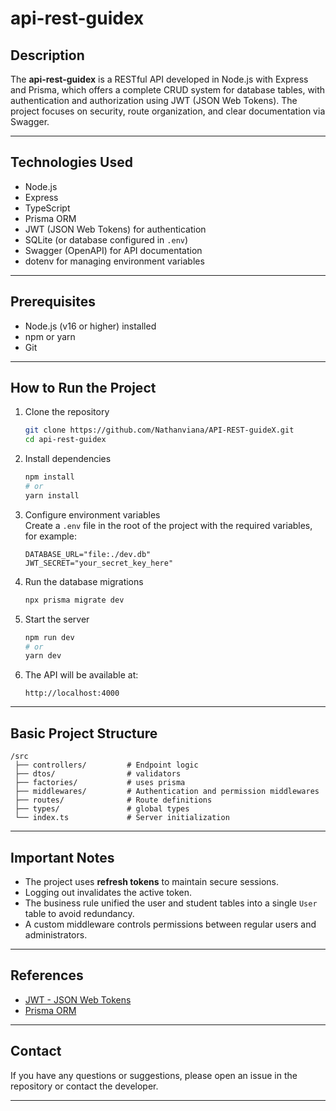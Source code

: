 
# api-rest-guidex

## Description

The **api-rest-guidex** is a RESTful API developed in Node.js with Express and Prisma, which offers a complete CRUD system for database tables, with authentication and authorization using JWT (JSON Web Tokens). The project focuses on security, route organization, and clear documentation via Swagger.

---

## Technologies Used

- Node.js  
- Express  
- TypeScript  
- Prisma ORM  
- JWT (JSON Web Tokens) for authentication  
- SQLite (or database configured in `.env`)  
- Swagger (OpenAPI) for API documentation  
- dotenv for managing environment variables  

---

## Prerequisites

- Node.js (v16 or higher) installed  
- npm or yarn  
- Git  

---

## How to Run the Project

1. Clone the repository  
   ```bash
   git clone https://github.com/Nathanviana/API-REST-guideX.git
   cd api-rest-guidex
   ```

2. Install dependencies  
   ```bash
   npm install
   # or
   yarn install
   ```

3. Configure environment variables  
   Create a `.env` file in the root of the project with the required variables, for example:  
   ```
   DATABASE_URL="file:./dev.db"
   JWT_SECRET="your_secret_key_here"
   ```

4. Run the database migrations  
   ```bash
   npx prisma migrate dev
   ```

5. Start the server  
   ```bash
   npm run dev
   # or
   yarn dev
   ```

6. The API will be available at:  
   ```
   http://localhost:4000
   ```

---

## Basic Project Structure

```
/src
 ├── controllers/         # Endpoint logic
 ├── dtos/                # validators
 ├── factories/           # uses prisma
 ├── middlewares/         # Authentication and permission middlewares
 ├── routes/              # Route definitions
 ├── types/               # global types
 └── index.ts             # Server initialization
```

---

## Important Notes

- The project uses **refresh tokens** to maintain secure sessions.  
- Logging out invalidates the active token.  
- The business rule unified the user and student tables into a single `User` table to avoid redundancy.  
- A custom middleware controls permissions between regular users and administrators.

---

## References

- [JWT - JSON Web Tokens](https://jwt.io/introduction)  
- [Prisma ORM](https://www.prisma.io/docs/)   

---

## Contact

If you have any questions or suggestions, please open an issue in the repository or contact the developer.

---
